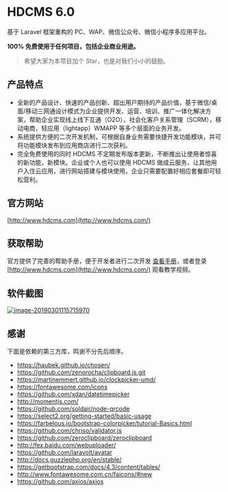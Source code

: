 # HDCMS 6.0

基于 Laravel 框架重构的 PC、WAP、微信公众号、微信小程序多应用平台。

**100% 免费使用于任何项目，包括企业商业用途。**

> 希望大家为本项目加个 Star，也是对我们小小的鼓励。

## 产品特点

- 全新的产品设计、快速的产品创新、超出用户期待的产品价值，基于微信/桌面/移动三网通设计模式为企业提供开发、运营、培训、推广一体化解决方案，帮助企业实现线上线下互通（O2O），社会化客户关系管理（SCRM），移动电商，轻应用（lightapp）WMAPP 等多个层面的业务开发。
- 系统提供方便的二次开发机制，可根据自身业务需要快捷开发功能模块，并可将功能模块发布到应用商店进行二次获利。
- 完全免费使用的同时 HDCMS 不定期发布版本更新，不断推出让使用者惊喜的新功能，新模块。企业或个人也可以使用 HDCMS 做成云服务，让其他用户入住云应用，进行网站搭建与模块使用，企业只需要配置好相应套餐即可轻松营利。

## 官方网站

[http://www.hdcms.com](http://www.hdcms.com/)

## 获取帮助

官方提供了完善的帮助手册，便于开发者进行二次开发 [查看手册](http://doc.hdcms.com/)，或者登录 [http://www.hdcms.com](http://www.hdcms.com/) 观看教学视频。

## 软件截图

[![image-20190301115715970](https://user-images.githubusercontent.com/13848593/53615562-7e295e00-3c19-11e9-885b-77f63e1eae90.png)](https://user-images.githubusercontent.com/13848593/53615562-7e295e00-3c19-11e9-885b-77f63e1eae90.png)

## 感谢

下面是依赖的第三方库，鸣谢不分先后顺序。

- https://haubek.github.io/chosen/
- https://github.com/zenorocha/clipboard.js.git
- https://martinemmert.github.io/clockpicker-umd/
- https://fontawesome.com/icons
- https://github.com/xdan/datetimepicker
- http://momentjs.com/
- https://github.com/soldair/node-qrcode
- https://select2.org/getting-started/basic-usage
- https://farbelous.io/bootstrap-colorpicker/tutorial-Basics.html
- https://github.com/chriso/validator.js
- https://github.com/zeroclipboard/zeroclipboard
- http://fex.baidu.com/webuploader/
- https://github.com/laravolt/avatar
- http://docs.guzzlephp.org/en/stable/
- https://getbootstrap.com/docs/4.3/content/tables/
- http://www.fontawesome.com.cn/faicons/#new
- https://github.com/axios/axios
